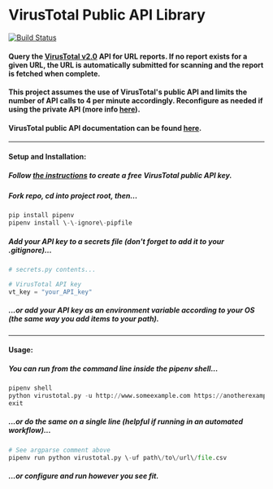 # VirusTotal Public API Library

[![Build Status](https://travis-ci.org/jaystino/virustotal.svg?branch=master)](https://travis-ci.org/jaystino/virustotal)

#### Query the [VirusTotal v2.0](https://www.virustotal.com/#/home/url) API for URL reports. If no report exists for a given URL, the URL is automatically submitted for scanning and the report is fetched when complete.

#### This project assumes the use of VirusTotal's public API and limits the number of API calls to 4 per minute accordingly. Reconfigure as needed if using the private API (more info [here](https://www.virustotal.com/en/documentation/private-api/)).

#### VirusTotal public API documentation can be found [here](https://www.virustotal.com/en/documentation/public-api/).

___

#### Setup and Installation:

##### Follow [the instructions](https://www.virustotal.com/en/documentation/public-api/#) to create a free VirusTotal public API key.

##### Fork repo, cd into project root, then...

```python
pip install pipenv
pipenv install \-\-ignore\-pipfile
```

##### Add your API key to a secrets file (don't forget to add it to your .gitignore)...

```python
# secrets.py contents...

# VirusTotal API key
vt_key = "your_API_key"

```

##### ...or add your API key as an environment variable according to your OS (the same way you add items to your path).

___

#### Usage:

##### You can run from the command line inside the pipenv shell...

```python
pipenv shell
python virustotal.py -u http://www.someexample.com https://anotherexample.com
exit
```

##### ...or do the same on a single line (helpful if running in an automated workflow)...

```python
# See argparse comment above
pipenv run python virustotal.py \-uf path\/to\/url\/file.csv
```

##### ...or configure and run however you see fit.
